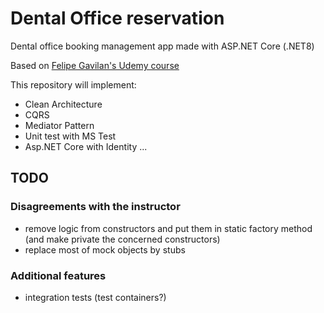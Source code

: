 # Dental Office reservation

Dental office booking management app made with ASP.NET Core (.NET8)

Based on [Felipe Gavilan's Udemy course](https://www.udemy.com/course/clean-architecture-with-aspnet-core/)

This repository will implement:

- Clean Architecture 
- CQRS
- Mediator Pattern
- Unit test with MS Test
- Asp.NET Core with Identity
...


## TODO
### Disagreements with the instructor
- remove logic from constructors and put them in static factory method (and make private the concerned constructors)
- replace most of mock objects by stubs

### Additional features
 - integration tests (test containers?)